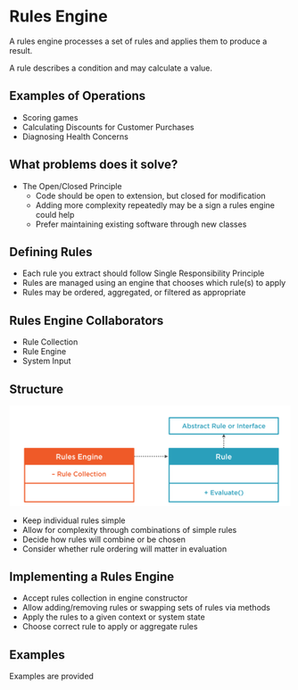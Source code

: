 # Rules Engine

A rules engine processes a set of rules and applies them to produce a result.

A rule describes a condition and may calculate a value.

## Examples of Operations

- Scoring games
- Calculating Discounts for Customer Purchases
- Diagnosing Health Concerns

## What problems does it solve?

- The Open/Closed Principle
  - Code should be open to extension, but closed for modification
  - Adding more complexity repeatedly may be a sign a rules engine could help
  - Prefer maintaining existing software through new classes

## Defining Rules

- Each rule you extract should follow Single Responsibility Principle
- Rules are managed using an engine that chooses which rule(s) to apply
- Rules may be ordered, aggregated, or filtered as appropriate

## Rules Engine Collaborators

- Rule Collection
- Rule Engine
- System Input


## Structure

![uml structure 1](/Behavioral/Rules%20Engine/assets/uml.png)


- Keep individual rules simple
- Allow for complexity through combinations of simple rules
- Decide how rules will combine or be chosen
- Consider whether rule ordering will matter in evaluation

## Implementing a Rules Engine
- Accept rules collection in engine constructor
- Allow adding/removing rules or swapping sets of rules via methods
- Apply the rules to a given context or system state
- Choose correct rule to apply or aggregate rules

## Examples

Examples are provided